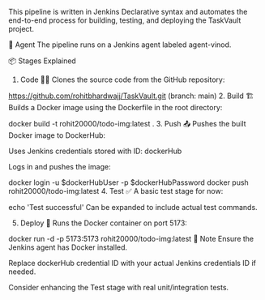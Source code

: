 This pipeline is written in Jenkins Declarative syntax and automates the end-to-end process for building, testing, and deploying the TaskVault project.

🔧 Agent
The pipeline runs on a Jenkins agent labeled agent-vinod.

📦 Stages Explained
1. Code 🧑‍💻
Clones the source code from the GitHub repository:




https://github.com/rohitbhardwajj/TaskVault.git (branch: main)
2. Build 🏗️
Builds a Docker image using the Dockerfile in the root directory:




docker build -t rohit20000/todo-img:latest .
3. Push 📤
Pushes the built Docker image to DockerHub:

Uses Jenkins credentials stored with ID: dockerHub

Logs in and pushes the image:




docker login -u $dockerHubUser -p $dockerHubPassword
docker push rohit20000/todo-img:latest
4. Test ✅
A basic test stage for now:




echo 'Test successful'
Can be expanded to include actual test commands.

5. Deploy 🚀
Runs the Docker container on port 5173:




docker run -d -p 5173:5173 rohit20000/todo-img:latest
📌 Note
Ensure the Jenkins agent has Docker installed.

Replace dockerHub credential ID with your actual Jenkins credentials ID if needed.

Consider enhancing the Test stage with real unit/integration tests.

